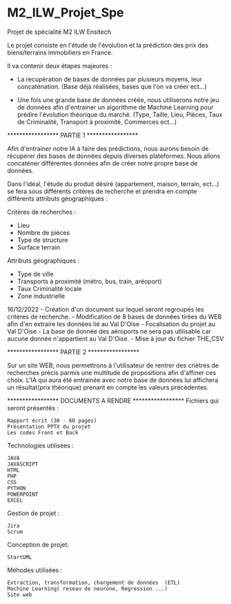 # M2_ILW_Projet_Spe
Projet de spécialité M2 ILW Ensitech

Le projet consiste en l'étude de l'évolution et la prédiction des prix des biens/terrains immobiliers en France. 

Il va contenir deux étapes majeures : 
  * La recupération de bases de données par plusieurs moyens, leur concaténation.
  (Base déjà réalisées, bases que l'on va créer ect...)
  
  * Une fois une grande base de données créée, nous utiliserons notre jeu de données afin d'entrainer un algorithme de Machine Learning pour prédire l'évolution théorique du marché.
  (Type, Taille, Lieu, Pièces, Taux de Criminalité, Transport à proximité, Commerces ect...)
  
***************** PARTIE 1 *****************

Afin d'entrainer notre IA à faire des prédictions, nous aurons besoin de récuperer des bases de données depuis diverses plateformes.
Nous allons concaténer différentes données afin de créer notre propre base de données.

Dans l'idéal, l'étude du produit désiré (appartement, maison, terrain, ect...) se fera sous différents critères de recherche et prendra en compte différents attributs géographiques : 

Critères de recherches : 
  - Lieu
  - Nombre de pièces
  - Type de structure
  - Surface terrain
  
 Attributs géographiques : 
  - Type de ville
  - Transports à proximité (métro, bus, train, aréoport)
  - Taux Criminalité locale
  - Zone industrielle
  
  16/12/2022 - Création d'un document sur lequel seront regroupés les critères de recherche.
             - Modification de 8 bases de données tirées du WEB afin d'en extraire les données lié au Val D'Oise
             - Focalisation du projet au Val D'Oise
             - La base de donnée des aéroports ne sera pas utilisable car aucune donnée n'appartient au Val D'Oise.
             - Mise à jour du fichier THE_CSV
             
***************** PARTIE 2 *****************

Sur un site WEB, nous permettrons à l'utilisateur de rentrer des criètres de recherches précis parmis une multitude de propositions afin d'affiner ces choix.
L'IA qui aura été entrainée avec notre base de données lui affichera un résultat(prix théorique) prenant en compte les valeurs précédentes.

***************** DOCUMENTS A RENDRE *****************
  Fichiers qui seront présentés : 
  
    Rapport écrit (30 - 60 pages) 
    Présentation PPTX du projet
    Les codes Front et Back
    
  Technologies utilisées : 
  
    JAVA
    JAVASCRIPT
    HTML
    PHP
    CSS
    PYTHON
    POWERPOINT
    EXCEL
    
  Gestion de projet :
  
    Jira 
    Scrum 
    
  Conception de projet: 
    
    StartUML
 
  Méhodes utilisées : 
  
    Extraction, transformation, chargement de données  (ETL)
    Machine Learning( reseau de neurone, Regression ...) 
    Site web 
